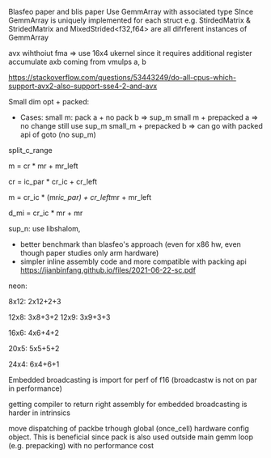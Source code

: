 Blasfeo paper and blis paper
Use GemmArray with associated type
SInce GemmArray is uniquely implemented for each struct
e.g. 
StirdedMatrix<f32> & StridedMatrix<f64> and MixedStrided<f32,f64> are all difrferent instances of GemmArray


avx wihthoiut fma => use 16x4 ukernel since it requires additional register accumulate axb coming from vmulps a, b

https://stackoverflow.com/questions/53443249/do-all-cpus-which-support-avx2-also-support-sse4-2-and-avx



Small dim opt + packed:

- Cases:
small m: pack a + no pack b => sup_m
small m + prepacked a => no change still use sup_m
small_m + prepacked b => can go with packed api of goto (no sup_m)


split_c_range

m = cr * mr + mr_left

cr = ic_par * cr_ic + cr_left

m = cr_ic * (mr*ic_par) + cr_left*mr + mr_left


d_mi = cr_ic * mr + mr


sup_n: use libshalom, 
- better benchmark than blasfeo's approach (even for x86 hw, even though paper studies only arm hardware)
- simpler inline assembly code and more compatible with packing api
https://jianbinfang.github.io/files/2021-06-22-sc.pdf


neon:

8x12:
2x12+2+3

12x8:
3x8+3+2
12x9:
3x9+3+3

16x6:
4x6+4+2

20x5:
5x5+5+2

24x4:
6x4+6+1









Embedded broadcasting is import for perf of f16 (broadcastw is not on par in performance)

getting compiler to return right assembly for embedded broadcasting is harder in intrinsics


move dispatching of packbe trhough global (once_cell) hardware config object.
This is beneficial since pack is also used outside main gemm loop (e.g. prepacking)  with no performance cost